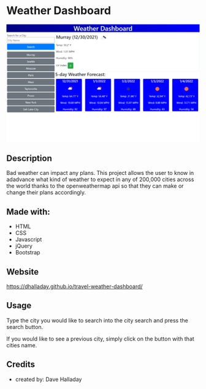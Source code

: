 # Weather Dashboard
  
  
![Screenshot of the Weather Dashboard](./assets/images/weather-dashboard-screenshot.png)
  

## Description

Bad weather can impact any plans. This project allows the user to know in adadvance what kind of weather to expect in any of 200,000 cities across the world thanks to the openweathermap api so that they can make or change their plans accordingly.

## Made with:

- HTML
- CSS
- Javascript
- jQuery
- Bootstrap

## Website

https://dhalladay.github.io/travel-weather-dashboard/

## Usage

Type the city you would like to search into the city search and press the search button. 
  
If you would like to see a previous city, simply click on the button with that cities name. 

## Credits

* created by: Dave Halladay
